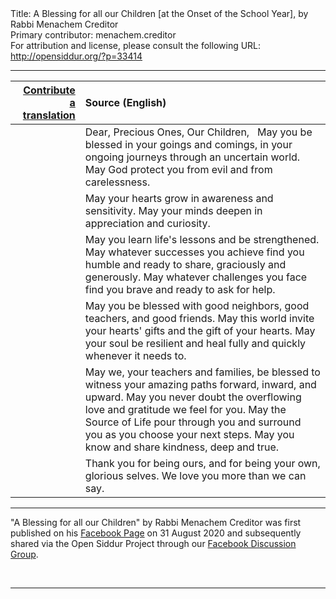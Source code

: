 <html>
<head></head>
<body>
Title: A Blessing for all our Children [at the Onset of the School Year], by Rabbi Menachem Creditor<br />
Primary contributor: menachem.creditor<br />
For attribution and license, please consult the following URL: <a href="http://opensiddur.org/?p=33414">http://opensiddur.org/?p=33414</a>
<p />
<hr />


<table style="margin-left: auto;margin-right: auto;" class="draggable">
<thead><tr><th id="x" style="text-align: right;"><a href="/contributing/upload/">Contribute a translation</a></th><th style="text-align: left;">Source (English)</th></tr></thead>
<tbody>
<tr><td style="vertical-align:top;">
<div class="liturgy"><span lang="he">

</span></div></td>
 
<td style="vertical-align:top;">
<div class="english">
Dear, Precious Ones, Our Children,
&nbsp;
May you be blessed in your goings and comings, in your ongoing journeys through an uncertain world.
May God protect you from evil and from carelessness.
</div></td></tr>


<tr><td style="vertical-align:top;">
<div class="liturgy"><span lang="he">

</span></div></td>
 
<td style="vertical-align:top;">
<div class="english">
May your hearts grow in awareness and sensitivity.
May your minds deepen in appreciation and curiosity.
</div></td></tr>


<tr><td style="vertical-align:top;">
<div class="liturgy"><span lang="he">

</span></div></td>
 
<td style="vertical-align:top;">
<div class="english">
May you learn life's lessons and be strengthened.
May whatever successes you achieve find you humble and ready to share, graciously and generously.
May whatever challenges you face find you brave and ready to ask for help.
</div></td></tr>


<tr><td style="vertical-align:top;">
<div class="liturgy"><span lang="he">

</span></div></td>
 
<td style="vertical-align:top;">
<div class="english">
May you be blessed with good neighbors, good teachers, and good friends.
May this world invite your hearts' gifts and the gift of your hearts.
May your soul be resilient and heal fully and quickly whenever it needs to.
</div></td></tr>


<tr><td style="vertical-align:top;">
<div class="liturgy"><span lang="he">

</span></div></td>
 
<td style="vertical-align:top;">
<div class="english">
May we, your teachers and families, be blessed to witness your amazing paths forward, inward, and upward.
May you never doubt the overflowing love and gratitude we feel for you.
May the Source of Life pour through you and surround you as you choose your next steps.
May you know and share kindness, deep and true.
</div></td></tr>


<tr><td style="vertical-align:top;">
<div class="liturgy"><span lang="he">

</span></div></td>
 
<td style="vertical-align:top;">
<div class="english">
Thank you for being ours, and for being your own, glorious selves.
We love you more than we can say.
</div></td></tr>
</tbody></table>

<hr />

"A Blessing for all our Children" by Rabbi Menachem Creditor was first published on his <a href="https://www.facebook.com/photo.php?fbid=10158562050984450&set=a.84924154449&type=3">Facebook Page</a> on 31 August 2020 and subsequently shared via the Open Siddur Project through our <a href="https://www.facebook.com/groups/opensiddur/permalink/10157938709732746/">Facebook Discussion Group</a>.

&nbsp;

<hr />

&nbsp;

</body>
</html>